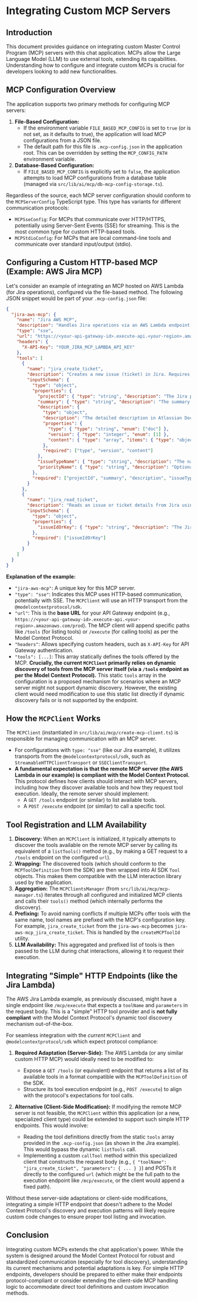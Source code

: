 # Integrating Custom MCP Servers

## Introduction

This document provides guidance on integrating custom Master Control Program (MCP) servers with this chat application. MCPs allow the Large Language Model (LLM) to use external tools, extending its capabilities. Understanding how to configure and integrate custom MCPs is crucial for developers looking to add new functionalities.

## MCP Configuration Overview

The application supports two primary methods for configuring MCP servers:

1.  **File-Based Configuration:**
    *   If the environment variable `FILE_BASED_MCP_CONFIG` is set to `true` (or is not set, as it defaults to true), the application will load MCP configurations from a JSON file.
    *   The default path for this file is `.mcp-config.json` in the application root. This can be overridden by setting the `MCP_CONFIG_PATH` environment variable.
2.  **Database-Based Configuration:**
    *   If `FILE_BASED_MCP_CONFIG` is explicitly set to `false`, the application attempts to load MCP configurations from a database table (managed via `src/lib/ai/mcp/db-mcp-config-storage.ts`).

Regardless of the source, each MCP server configuration should conform to the `MCPServerConfig` TypeScript type. This type has variants for different communication protocols:
*   `MCPSseConfig`: For MCPs that communicate over HTTP/HTTPS, potentially using Server-Sent Events (SSE) for streaming. This is the most common type for custom HTTP-based tools.
*   `MCPStdioConfig`: For MCPs that are local command-line tools and communicate over standard input/output (stdio).

## Configuring a Custom HTTP-based MCP (Example: AWS Jira MCP)

Let's consider an example of integrating an MCP hosted on AWS Lambda (for Jira operations), configured via the file-based method. The following JSON snippet would be part of your `.mcp-config.json` file:

```json
{
  "jira-aws-mcp": {
    "name": "Jira AWS MCP",
    "description": "Handles Jira operations via an AWS Lambda endpoint.",
    "type": "sse",
    "url": "https://<your-api-gateway-id>.execute-api.<your-region>.amazonaws.com/prod",
    "headers": {
      "X-API-Key": "YOUR_JIRA_MCP_LAMBDA_API_KEY"
    },
    "tools": [
      {
        "name": "jira_create_ticket",
        "description": "Creates a new issue (ticket) in Jira. Requires project ID/key, summary, description (Atlassian Document Format), and issue type name. Optionally, priority can be specified.",
        "inputSchema": {
          "type": "object",
          "properties": {
            "projectId": { "type": "string", "description": "The Jira project ID (e.g., '10000') or project key (e.g., 'PROJ')." },
            "summary": { "type": "string", "description": "The summary or title of the ticket." },
            "description": {
              "type": "object",
              "description": "The detailed description in Atlassian Document Format.",
              "properties": {
                "type": { "type": "string", "enum": ["doc"] },
                "version": { "type": "integer", "enum": [1] },
                "content": { "type": "array", "items": { "type": "object" } }
              },
              "required": ["type", "version", "content"]
            },
            "issueTypeName": { "type": "string", "description": "The name of the issue type (e.g., 'Task', 'Bug', 'Story'). Must match a type in your Jira project." },
            "priorityName": { "type": "string", "description": "Optional. The priority of the ticket (e.g., 'High', 'Medium', 'Low')." }
          },
          "required": ["projectId", "summary", "description", "issueTypeName"]
        }
      },
      {
        "name": "jira_read_ticket",
        "description": "Reads an issue or ticket details from Jira using its ID or key (e.g., 'PROJ-123').",
        "inputSchema": {
          "type": "object",
          "properties": {
            "issueIdOrKey": { "type": "string", "description": "The Jira issue ID or key (e.g., 'PROJ-123')." }
          },
          "required": ["issueIdOrKey"]
        }
      }
    ]
  }
}
```

**Explanation of the example:**
*   `"jira-aws-mcp"`: A unique key for this MCP server.
*   `"type": "sse"`: Indicates this MCP uses HTTP-based communication, potentially with SSE. The `MCPClient` will use an HTTP transport from the `@modelcontextprotocol/sdk`.
*   `"url"`: This is the **base URL** for your API Gateway endpoint (e.g., `https://<your-api-gateway-id>.execute-api.<your-region>.amazonaws.com/prod`). The MCP client will append specific paths like `/tools` (for listing tools) or `/execute` (for calling tools) as per the Model Context Protocol.
*   `"headers"`: Allows specifying custom headers, such as `X-API-Key` for API Gateway authentication.
*   `"tools": [...]`: This array statically defines the tools offered by the MCP. **Crucially, the current `MCPClient` primarily relies on dynamic discovery of tools from the MCP server itself (via a `/tools` endpoint as per the Model Context Protocol).** This static `tools` array in the configuration is a proposed mechanism for scenarios where an MCP server might not support dynamic discovery. However, the existing client would need modification to use this static list directly if dynamic discovery fails or is not supported by the endpoint.

## How the `MCPClient` Works

The `MCPClient` (instantiated in `src/lib/ai/mcp/create-mcp-client.ts`) is responsible for managing communication with an MCP server.
*   For configurations with `type: "sse"` (like our Jira example), it utilizes transports from the `@modelcontextprotocol/sdk`, such as `StreamableHTTPClientTransport` or `SSEClientTransport`.
*   **A fundamental expectation is that the remote MCP server (the AWS Lambda in our example) is compliant with the Model Context Protocol.** This protocol defines how clients should interact with MCP servers, including how they discover available tools and how they request tool execution. Ideally, the remote server should implement:
    *   A `GET /tools` endpoint (or similar) to list available tools.
    *   A `POST /execute` endpoint (or similar) to call a specific tool.

## Tool Registration and LLM Availability

1.  **Discovery:** When an `MCPClient` is initialized, it typically attempts to discover the tools available on the remote MCP server by calling its equivalent of a `listTools()` method (e.g., by making a GET request to a `/tools` endpoint on the configured `url`).
2.  **Wrapping:** The discovered tools (which should conform to the `MCPToolDefinition` from the SDK) are then wrapped into AI SDK `Tool` objects. This makes them compatible with the LLM interaction library used by the application.
3.  **Aggregation:** The `MCPClientsManager` (from `src/lib/ai/mcp/mcp-manager.ts`) iterates through all configured and initialized MCP clients and calls their `tools()` method (which internally performs the discovery).
4.  **Prefixing:** To avoid naming conflicts if multiple MCPs offer tools with the same name, tool names are prefixed with the MCP's configuration key. For example, `jira_create_ticket` from the `jira-aws-mcp` becomes `jira-aws-mcp_jira_create_ticket`. This is handled by the `createMCPToolId` utility.
5.  **LLM Availability:** This aggregated and prefixed list of tools is then passed to the LLM during chat interactions, allowing it to request their execution.

## Integrating "Simple" HTTP Endpoints (like the Jira Lambda)

The AWS Jira Lambda example, as previously discussed, might have a single endpoint like `/mcp/execute` that expects a `toolName` and `parameters` in the request body. This is a "simple" HTTP tool provider and is **not fully compliant** with the Model Context Protocol's dynamic tool discovery mechanism out-of-the-box.

For seamless integration with the *current* `MCPClient` and `@modelcontextprotocol/sdk` which expect protocol compliance:

1.  **Required Adaptation (Server-Side):** The AWS Lambda (or any similar custom HTTP MCP) would ideally need to be modified to:
    *   Expose a `GET /tools` (or equivalent) endpoint that returns a list of its available tools in a format compatible with the `MCPToolDefinition` of the SDK.
    *   Structure its tool execution endpoint (e.g., `POST /execute`) to align with the protocol's expectations for tool calls.

2.  **Alternative (Client-Side Modification):** If modifying the remote MCP server is not feasible, the `MCPClient` within this application (or a new, specialized client type) could be extended to support such simple HTTP endpoints. This would involve:
    *   Reading the tool definitions directly from the static `tools` array provided in the `.mcp-config.json` (as shown in the Jira example). This would bypass the dynamic `listTools` call.
    *   Implementing a custom `callTool` method within this specialized client that constructs the request body (e.g., `{ "toolName": "jira_create_ticket", "parameters": { ... } }`) and POSTs it directly to the configured `url` (which might be the full path to the execution endpoint like `/mcp/execute`, or the client would append a fixed path).

Without these server-side adaptations or client-side modifications, integrating a simple HTTP endpoint that doesn't adhere to the Model Context Protocol's discovery and execution patterns will likely require custom code changes to ensure proper tool listing and invocation.

## Conclusion

Integrating custom MCPs extends the chat application's power. While the system is designed around the Model Context Protocol for robust and standardized communication (especially for tool discovery), understanding its current mechanisms and potential adaptations is key. For simple HTTP endpoints, developers should be prepared to either make their endpoints protocol-compliant or consider extending the client-side MCP handling logic to accommodate direct tool definitions and custom invocation methods.
